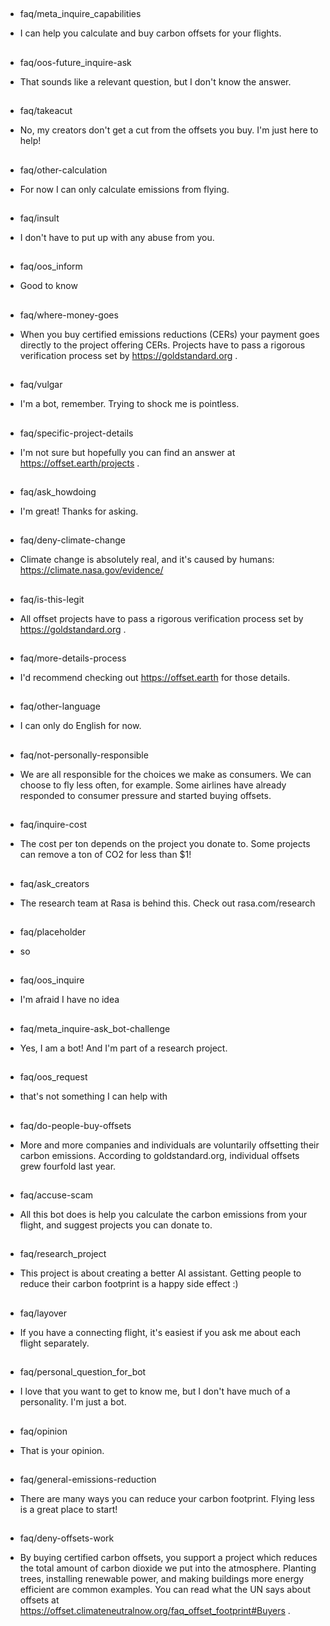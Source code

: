 ## 
* faq/meta_inquire_capabilities
- I can help you calculate and buy carbon offsets for your flights.

## 
* faq/oos-future_inquire-ask
- That sounds like a relevant question, but I don't know the answer.

## 
* faq/takeacut
- No, my creators don't get a cut from the offsets you buy. I'm just here to help!

## 
* faq/other-calculation
- For now I can only calculate emissions from flying.

## 
* faq/insult
- I don't have to put up with any abuse from you.

## 
* faq/oos_inform
- Good to know

## 
* faq/where-money-goes
- When you buy certified emissions reductions (CERs) your payment goes directly to the project offering CERs. Projects have to pass a rigorous verification process set by https://goldstandard.org .

## 
* faq/vulgar
- I'm a bot, remember. Trying to shock me is pointless.

## 
* faq/specific-project-details
- I'm not sure but hopefully you can find an answer at https://offset.earth/projects .

## 
* faq/ask_howdoing
- I'm great! Thanks for asking.

## 
* faq/deny-climate-change
- Climate change is absolutely real, and it's caused by humans: https://climate.nasa.gov/evidence/

## 
* faq/is-this-legit
- All offset projects have to pass a rigorous verification process set by https://goldstandard.org .

## 
* faq/more-details-process
- I'd recommend checking out https://offset.earth for those details.

## 
* faq/other-language
- I can only do English for now.

## 
* faq/not-personally-responsible
- We are all responsible for the choices we make as consumers. We can choose to fly less often, for example. Some airlines have already responded to consumer pressure and started buying offsets.

## 
* faq/inquire-cost
- The cost per ton depends on the project you donate to. Some projects can remove a ton of CO2 for less than $1!

## 
* faq/ask_creators
- The research team at Rasa is behind this. Check out rasa.com/research

## 
* faq/placeholder
- so

## 
* faq/oos_inquire
- I'm afraid I have no idea

## 
* faq/meta_inquire-ask_bot-challenge
- Yes, I am a bot! And I'm part of a research project.

## 
* faq/oos_request
- that's not something I can help with

## 
* faq/do-people-buy-offsets
- More and more companies and individuals are voluntarily offsetting their carbon emissions. According to goldstandard.org, individual offsets grew fourfold last year.

## 
* faq/accuse-scam
- All this bot does is help you calculate the carbon emissions from your flight, and suggest projects you can donate to.

## 
* faq/research_project
- This project is about creating a better AI assistant. Getting people to reduce their carbon footprint is a happy side effect :)

## 
* faq/layover
- If you have a connecting flight, it's easiest if you ask me about each flight separately.

## 
* faq/personal_question_for_bot
- I love that you want to get to know me, but I don't have much of a personality. I'm just a bot.

## 
* faq/opinion
- That is your opinion.

## 
* faq/general-emissions-reduction
- There are many ways you can reduce your carbon footprint. Flying less is a great place to start!

## 
* faq/deny-offsets-work
- By buying certified carbon offsets, you support a project which reduces the total amount of carbon dioxide we put into the atmosphere. Planting trees, installing renewable power, and making buildings more energy efficient are common examples. You can read what the UN says about offsets at https://offset.climateneutralnow.org/faq_offset_footprint#Buyers .

